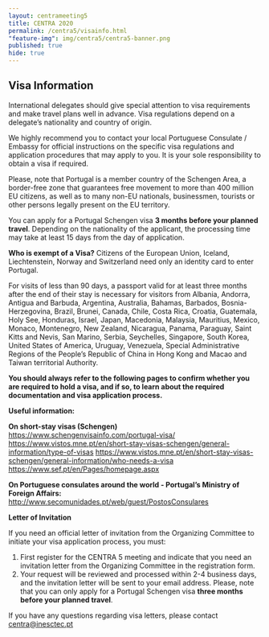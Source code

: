 ```yaml
---
layout: centrameeting5
title: CENTRA 2020
permalink: /centra5/visainfo.html
"feature-img": img/centra5/centra5-banner.png
published: true
hide: true
---
```


## Visa Information

International delegates should give special attention to visa requirements and make travel plans well in advance. Visa regulations depend on a delegate’s nationality and country of origin. 

We highly recommend you to contact your local Portuguese Consulate / Embassy for official instructions on the specific visa regulations and application procedures that may apply to you. It is your sole responsibility to obtain a visa if required.

Please, note that Portugal is a member country of the Schengen Area, a border-free zone that guarantees free movement to more than 400 million EU citizens, as well as to many non-EU nationals, businessmen, tourists or other persons legally present on the EU territory.

You can apply for a Portugal Schengen visa **3 months before your planned travel**. Depending on the nationality of the applicant, the processing time may take at least 15 days from the day of application.

**Who is exempt of a Visa?**
Citizens of the European Union, Iceland, Liechtenstein, Norway and Switzerland need only an identity card to enter Portugal.

For visits of less than 90 days, a passport valid for at least three months after the end of their stay is necessary for visitors from Albania, Andorra, Antigua and Barbuda, Argentina, Australia, Bahamas, Barbados, Bosnia-Herzegovina, Brazil, Brunei, Canada, Chile, Costa Rica, Croatia, Guatemala, Holy See, Honduras, Israel, Japan, Macedonia, Malaysia, Mauritius, Mexico, Monaco, Montenegro, New Zealand, Nicaragua, Panama, Paraguay, Saint Kitts and Nevis, San Marino, Serbia, Seychelles, Singapore, South Korea, United States of America, Uruguay, Venezuela, Special Administrative Regions of the People’s Republic of China in Hong Kong and Macao and Taiwan territorial Authority.

**You should always refer to the following pages to confirm whether you are required to hold a visa, and if so, to learn about the required documentation and visa application process.**

**Useful information:**

**On short-stay visas (Schengen)** 
https://www.schengenvisainfo.com/portugal-visa/
https://www.vistos.mne.pt/en/short-stay-visas-schengen/general-information/type-of-visas
https://www.vistos.mne.pt/en/short-stay-visas-schengen/general-information/who-needs-a-visa
https://www.sef.pt/en/Pages/homepage.aspx

**On Portuguese consulates around the world - Portugal’s Ministry of Foreign Affairs:**
http://www.secomunidades.pt/web/guest/PostosConsulares 

**Letter of Invitation**

If you need an official letter of invitation from the Organizing Committee to initiate your visa application process, you must: 
1.	First register for the CENTRA 5 meeting and indicate that you need an invitation letter from the Organizing Committee in the registration form.
2.	Your request will be reviewed and processed within 2-4 business days, and the invitation letter will be sent to your email address. Please, note that you can only apply for a Portugal Schengen visa **three months before your planned travel**.

If you have any questions regarding visa letters, please contact centra@inesctec.pt
